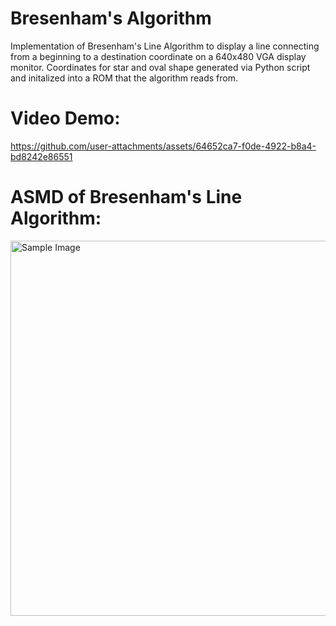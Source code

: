 # Bresenham's Algorithm
Implementation of Bresenham's Line Algorithm to display a line connecting from a beginning to a destination coordinate on a 640x480 VGA display monitor.
Coordinates for star and oval shape generated via Python script and initalized into a ROM that the algorithm reads from.

# Video Demo:
https://github.com/user-attachments/assets/64652ca7-f0de-4922-b8a4-bd8242e86551

# ASMD of Bresenham's Line Algorithm:
<img src="bresenhamASMD(2).jpg" alt="Sample Image" width="800" height="600">
